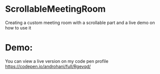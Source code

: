 # ScrollableMeetingRoom
Creating a custom meeting room with a scrollable part and a live demo on how to use it

# Demo:
You can view a live version on my code pen profile
https://codepen.io/androhani/full/Rgevqd/

